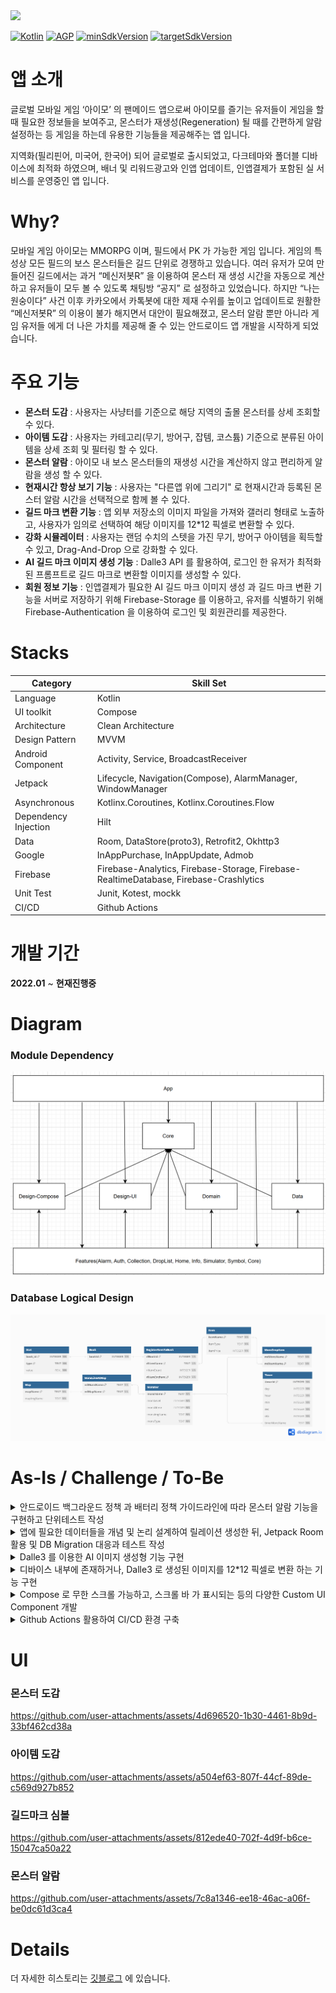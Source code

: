 <a href="https://play.google.com/store/apps/details?id=com.jinproject.twomillustratedbook">
	<img src="https://img.shields.io/badge/PlayStore-v2.4.3-4285F4?style=for-the-badge&logo=googleplay&logoColor=white&link=https://play.google.com/store/apps/details?id=com.jinproject.twomillustratedbook" />
</a>

[![Kotlin](https://img.shields.io/badge/Kotlin-2.0.10-blue.svg)](https://kotlinlang.org)
[![AGP](https://img.shields.io/badge/AGP-8.5.0-green.svg)](https://gradle.org/)
[![minSdkVersion](https://img.shields.io/badge/minSdkVersion-26-red)](https://developer.android.com/distribute/best-practices/develop/target-sdk)
[![targetSdkVersion](https://img.shields.io/badge/targetSdkVersion-35-orange)](https://developer.android.com/distribute/best-practices/develop/target-sdk)

# 앱 소개

글로벌 모바일 게임 ‘아이모’ 의 팬메이드 앱으로써 아이모를 즐기는 유저들이 게임을 할때 필요한 정보들을 보여주고, 몬스터가 재생성(Regeneration) 될 때를 간편하게 알람 설정하는 등 게임을 하는데 유용한 기능들을 제공해주는 앱 입니다.

지역화(필리핀어, 미국어, 한국어) 되어 글로벌로 출시되었고, 다크테마와 폴더블 디바이스에 최적화 하였으며, 배너 및 리워드광고와 인앱 업데이트, 인앱결제가 포함된 실 서비스를 운영중인 앱 입니다.

# Why?

모바일 게임 아이모는 MMORPG 이며, 필드에서 PK 가 가능한 게임 입니다. 게임의 특성상 모든 필드의 보스 몬스터들은 길드 단위로 경쟁하고 있습니다. 여러 유저가 모여 만들어진 길드에서는 과거 “메신저봇R” 을 이용하여 몬스터 재 생성 시간을 자동으로 계산하고 유저들이 모두 볼 수 있도록 채팅방 “공지” 로 설정하고 있었습니다. 하지만 “나는 원숭이다” 사건 이후 카카오에서 카톡봇에 대한 제재 수위를 높이고 업데이트로 원활한 “메신저봇R” 의 이용이 불가 해지면서 대안이 필요해졌고, 몬스터 알람 뿐만 아니라 게임 유저들 에게 더 나은 가치를 제공해 줄 수 있는 안드로이드 앱 개발을 시작하게 되었습니다.

# 주요 기능

- **몬스터 도감** : 사용자는 사냥터를 기준으로 해당 지역의 출몰 몬스터를 상세 조회할 수 있다.
- **아이템 도감** : 사용자는 카테고리(무기, 방어구, 잡템, 코스튬) 기준으로 분류된 아이템을 상세 조회 및 필터링 할 수 있다.
- **몬스터 알람** : 아이모 내 보스 몬스터들의 재생성 시간을 계산하지 않고 편리하게 알람을 생성 할 수 있다.
- **현재시간 항상 보기 기능** : 사용자는 "다른앱 위에 그리기" 로 현재시간과 등록된 몬스터 알람 시간을 선택적으로 함께 볼 수 있다.
- **길드 마크 변환 기능** : 앱 외부 저장소의 이미지 파일을 가져와 갤러리 형태로 노출하고, 사용자가 임의로 선택하여 해당 이미지를 12*12 픽셀로 변환할 수 있다.
- **강화 시뮬레이터** : 사용자는 랜덤 수치의 스텟을 가진 무기, 방어구 아이템을 획득할 수 있고, Drag-And-Drop 으로 강화할 수 있다.
- **AI 길드 마크 이미지 생성 기능** : Dalle3 API 를 활용하여, 로그인 한 유저가 최적화된 프롬프트로 길드 마크로 변환할 이미지를 생성할 수 있다.
- **회원 정보 기능** : 인앱결제가 필요한 AI 길드 마크 이미지 생성 과 길드 마크 변환 기능을 서버로 저장하기 위해 Firebase-Storage 를 이용하고, 유저를 식별하기 위해 Firebase-Authentication 을 이용하여 로그인 및 회원관리를 제공한다.

# Stacks

| Category | Skill Set |
| ----- | ----- |
| Language | Kotlin |
| UI toolkit | Compose |
| Architecture | Clean Architecture |
| Design Pattern | MVVM |
| Android Component | Activity, Service, BroadcastReceiver |
| Jetpack | Lifecycle, Navigation(Compose), AlarmManager, WindowManager |
| Asynchronous | Kotlinx.Coroutines, Kotlinx.Coroutines.Flow |
| Dependency Injection | Hilt |
| Data | Room, DataStore(proto3), Retrofit2, Okhttp3|
| Google | InAppPurchase, InAppUpdate, Admob |
| Firebase | Firebase-Analytics, Firebase-Storage, Firebase-RealtimeDatabase, Firebase-Crashlytics |
| Unit Test | Junit, Kotest, mockk |
| CI/CD | Github Actions |

# 개발 기간

**2022.01** ~ **현재진행중**

# Diagram

### Module Dependency

<img src="documentation/module_diagram.PNG" />

### Database Logical Design

<img src="documentation/db_logical_diagram.png" />

# As-Is / Challenge / To-Be

<details>
<summary>안드로이드 백그라운드 정책 과 배터리 정책 가이드라인에 따라 몬스터 알람 기능을 구현하고 단위테스트 작성</summary>
<div markdown="1">

### As-Is
- 몬스터 이름을 Spinner에서 선택한 뒤 "추가하기" 버튼을 누르면 “자주 사용하는 몬스터 리스트”에 등록된다.
  - 등록된 몬스터들은 버튼으로 노출되며, 클릭하면 죽은 시간을 입력할 수 있는 NumberPicker 가 BottomSheet 로 노출된다.
  - 죽은 시간을 입력한 뒤 "시작하기" 버튼을 누르면 몬스터의 재 생성 시간을 계산한 뒤 **알람을 생성**한다.
- 생성된 알람들은 현재 진행중인 알람 내역에서 조회할 수 있다.
- 몬스터 알람 간격은 NumberPicker 로 변경할 수 있다. 기본적으로 두개의 알람이 각각 5분, 10분 전 으로 생성된다.
- 사용자가 선택하여 현재시간과 함께 등록된 몬스터 알람의 재생성 시간을 Overlay 로 볼 수 있다.
- 알람은 지정된 시간에 Notification 을 생성하고, Notification 에서는 "알람 재생성" 버튼으로 현재 시간을 기준으로 몬스터 알람을 재 생성 할 수 있다.
- 알람을 생성하기 위한 비즈니스 로직에 대한 검증을 위해 단위테스트를 작성한다.

### Challenge
- 알람 생성
  - 몬스터의 재 생성 시간은 최대 7일 까지 걸릴 수 있고, 앱이 **백그라운드**에 있거나 디바이스가 **도즈모드**에 진입해도 **정시** 에 울려야 함
  - 따라서 **AlarmManager#setAlarmClock** 으로 알람을 생성하고, **BroadcastReceiver** 에서 수신하여 **Notification** 을 발생시킴
    - **BroadcastReceiver** 는 onReceive 콜백을 빠르게 실행시킨 뒤, 프로세스가 종료되기 때문에 알람 데이터 저장 및 재설정 작업은 별도의 백그라운드용 Service 로 데이터 전달 후 실행
- 알람 생성 로직
  - 입력 받은 몬스터 이름으로, Database 에서 몬스터 정보를 가져와 재 생성 시간을 현재 시간을 기준으로 계산하여 AlarmManager#setAlarmClock 으로 알람을 생성
  - 몬스터 이름으로 "등록되어 있는 알람 리스트" 에 있다면, update 없다면, insert
  - 알람이 생성 완료되었다면 Dialog 를 띄워주고, "등록되어 있는 알람 리스트" 목록을 갱신
- 알람 재 생성
  - **Notification**에 "알람 재생성" Action 추가, **PendingIntent#getService** 으로 백그라운드용 서비스를 실행하여 알람을 재 생성
    - Notification은 별도의 프로세스인 NotificationService 에서 intent 를 실행하기 때문에 PendingIntent 가 필수적이며, Scheduling API 를 사용할 수 없음 
    - BroadcastReceiver 에서 처리하기에 알람 생성 및 알람 리스트 DB 쿼리 로직의 소요 시간이 길기 때문에 특성상 적합하지 않아 Service 이용
    - 또한, 알람 재생성은 백그라운드에서 Notification에 의해 실행되므로 foregroundService 를 요청할 수 없으므로 백그라운드용 Service 이용
- 단위테스트 작성
  - 알람 생성 로직에 대해 kotlin 언어 기반 라이브러리인 **mockk** 로 주입하고, **kotest** 이용하여 단위테스트 작성 및 실행

### To-Be
- 몬스터 알람 생성에 대한 편리한 사용자 경험을 제공할 수 있었습니다.
- 백그라운드 작업의 실행에 적합한 컴포넌트와 API 를 선택하고, 활용할 수 있게 되었습니다.
- 백그라운드 작업이 배터리와 사용자 경험에 영향을 줄 수 있고, 이에 따른 구글의 제약 및 대안의 방향과 같은 전반적 안드로이드 생태계에 대해 학습하였습니다.
- 앱의 핵심 기능에 대해 단위테스트의 중요성을 깨닫았고, 테스트 가능한 코드를 작성하기 위한 의존성 주입과 추상화 전략에 대해 학습했습니다.

</div>
</details>

<details>
<summary>앱에 필요한 데이터들을 개념 및 논리 설계하여 릴레이션 생성한 뒤, Jetpack Room 활용 및 DB Migration 대응과 테스트 작성</summary>
<div markdown="1">

### As-Is
- 몬스터 도감, 아이템 도감, 몬스터 알람, 강화 시뮬레이터 기능에 사용할 데이터들이 필요하다.

### Challenge
- 데이터 저장은 Local **Database** 선택
  - 클라이언트 기반의 앱으로, 서버로 부터 데이터를 요청하지 않음
  - **DataStore** 를 사용하기에는 너무 많고 복잡한 데이터
  - 따라서, **Database**로 데이터를 저장하고 관리하는 방법을 선택
- Database 활용으로 **Jetpack Room** 선택
  - 안드로이드의 DBMS 는 **SQLite**
  - **SQLite** 를 직접 이용하기에는 많은 상용구로 **보일러 플레이트** 가 발생하고, Migration 과 같은 **DB 관리에 어려움**이 존재
  - **어노테이션**으로 보일러 플레이트를 줄이고, **Kotlinx.Coroutines 를 지원**하여 DB 관리에 다양한 API 를 제공해주는 **JetPack Room** 을 선택
  - [직접 개념적 설계](https://jowunnal.github.io/projects/%EC%95%84%EC%9D%B4%EB%AA%A8%EC%9E%A1%ED%95%99%EB%8F%84%EA%B5%AC_1.7.2_%EC%97%85%EB%8D%B0%EC%9D%B4%ED%8A%B8/ "link")로 **E-R 다이어그램**을 산출후 논리적 설계로 테이블 관계도를 구성
- Room DB Migration
  - 리펙토링 과정에 DB에 **중대한 변경점들이 크게 발생**하여 **수동이전** 코드를 작성하고, **crash 를 방지하기 위해** Migration 에 대한 테스트 작성 후 수행

### To-Be
- 앱내에서 Local 데이터를 저장하는 방법인 **SharedPerferences**, **DataStore** 와 **Room** 에 대해 학습했고, 상황에 따라 적절히 선택할 수 있게 되었습니다.

</div>
</details>

<details>
<summary>Dalle3 를 이용한 AI 이미지 생성형 기능 구현</summary>
<div markdown="1">

### As-Is
- 사용자들이 길드 마크로 변환하기 위해 별도의 이미지들을 가져와야 했다.
- 이미지를 가져오지 않고, 서비스 내에서 이미지를 생성하고 변환하기 까지의 솔루션을 제공할 필요가 있다.

### Challenge
- 이미지 생성형 AI 로 Dalle3 활용
  - 생성형 AI 는 온디바이스 혹은 서버기반의 서드파티를 활용해야 하는데, 온디바이스로 처리하기에 이미지처리 학습모델의 크기가 경량화 되어도 GB단위로 너무 크다는 단점 존재
  - 앱 번들과 함께 배포하기 에는 Google Play 정책상 맞지 않고, 클라이언트 기반의 서비스기 때문에 Google Cloud 와 같은 서드파티를 이용해야 하는데, 업로드 및 다운로드의 양이 너무 크다는 단점 존재
  - 따라서, 다른 생성형 AI 와는 달리 이미지의 경우 서버기반의 API 를 활용해야 했고, 가격과 성능이 괜찮은 Dalle3 를 선택
- Dalle 는 파인튜닝이 불가능
  - Dalle 는 이미지를 생성 범용 모델이고, 길드 마크에 이용될 원하는 형태의 이미지를 생성하기 어려운 문제 발생
  - 따라서, 사용자가 입력한 텍스트 프롬프트와 길드 마크에 이용될 형태로 추가의 프롬프트를 함께 API로 전달하여 최적화
- Dalle 이용의 비용 문제
  - Dalle 를 이용하는데는 비용이 들기 때문에, Firebase-Realtime Database 와 인앱결제를 통해 사용횟수를 얻도록 구현
  - 결제한 유저의 사용횟수와 결제한 길드마크 정보를 저장하는 용도로 유저를 식별할 필요가 있기 때문에 Firebase-Authentication 을 이용한 회원관리를 구현
- 채팅 형태의 UX
  - 일반적인 생성형 AI 와 유사한 채팅 형태의 UX 제공(무한스크롤, 스크롤바, 입력 채팅 바 등)
  - 사용자가 EditTextField 에 프롬프트를 입력하면, 최적화된 프롬프트로 이미지를 요청하고, Coil 로 노출
- 이미지 요청 및 저장
  - OkHttpClient 로 이미지 요청 후, 파일서버의 url 을 노출하고, ContentResolver 로 앱 외부의 저장소에 이미지를 저장
  - 비동기로 수행하기 위해 Kotlinx.Coroutines 활용
### To-Be
- 이미지 변환 뿐만 아니라, 생성까지의 솔루션을 제공하여 더 나은 사용자 경험을 제공할 수 있게 되었습니다.
- 최적화된 http 요청 및 응답을 책임지는 OkHttpClient 와 http 메소드나 요청 및 응답을 객체로의 변환에 대한 추상화로 더 편리하고 보일러 플레이트를 줄여주는 Retrofit 에 대해 학습할 수 있었습니다.
- 생성형 AI 에 관한 전반적인 지식들을 얻고 경험할 수 있었습니다.

</div>
</details>

<details>
<summary>디바이스 내부에 존재하거나, Dalle3 로 생성된 이미지를 12*12 픽셀로 변환 하는 기능 구현</summary>
<div markdown="1">

### As-Is
- 이미지 Source
  - 디바이스 내부이면서, 앱 외부의 저장소에 존재하는 이미지 파일(Content uri)
  - AI 이미지 생성형 기능을 통해 생성된 이미지의 download url
  - Firebase-Storage 에 저장된 이미지의 download url
- 이미지의 원본과 함께 12*12 픽셀로 변환된 작은 크기의 미리보기를 제공한다.
- 사용자는 미리보기 이미지를 확인하고 변환을 원한다면, 변환하기 버튼을 누른다.
- 변환을 위해서는 인앱 결제가 실행되며, 결제가 완료 되면 다음 4가지가 노출된다.
    - 이미지의 변환된 12*12 픽셀
        - 12*12 픽셀들은 인게임에서 함께 보기 위해 Overlay 로 노출된다.
    - 사용된 색상들을 “색상 팔레트”로 노출
        - 색상 팔레트에 있는 색상을 클릭하면, 해당 색상이 사용된 픽셀만 표시된다.
    - 색상들을 공통화 하기 위한 “색상 정밀도” 의 입력 SeekBar
        - 색상 정밀도에 따라 색상 팔레트의 색상이 공통화 되어 노출된다.
    - 12*12 픽셀로 변환된 작은 형태의 미리보기

### Challenge
- 이미지의 비트맵 객체 가져오기
  - 이미지는 Android#Bitmap 으로 변환하여 처리하며, 내부적으로 12*12 픽셀 형태로 변환하는 등의 **픽셀 처리**가 필요하므로 변경 가능한 **Software 타입의 Bitmap** 객체를 이용
  - Content Uri
    - **READ_MEDIA_IMAGES** 와 안드로이드 14 버전 이상 이라면 추가로 **READ_MEDIA_VISUAL_USER_SELECTED** 에 대한 권한을 요청
    - 승인된 권한에 맞게 앱 외부의 저장소로 부터 **ContentResolver** 로 가장 최근에 수정된 이미지 순서대로 100개를 가져옴
    - 사용자가 선택한 이미지의 contentURI 로 **ImageDecoder#decodeBitmap** 을 이용하여 비트맵 객체를 생성
  - Http Url
    - 이미지의 uri 가 "http" 문자로 시작하는지 확인한다.
    - 해당하는 경우, **Coil#ImageLoader** 로 요청하여 이미지를 가져온 뒤, Software 비트맵 타입으로 캐스팅
- 12*12 픽셀의 이미지 변환
  - 가져온 비트맵을 **Bitmap#createScaledBitmap** 을 이용하여 12*12 픽셀 로 변환
  - 변환된 비트맵을 **Bitmap#getPixels** 을 이용하여 색상 배열을 추출하고, 색상 정밀도 범위 내에서 비슷한 **색상들을 공통화** 하여 노출
    - 비슷한 색상들을 공통화 하는 이유는 UX를 고려하여 육안으로 구분하기 힘들 정도의 비슷한 색상들이 "색상 팔레트" 에 나뉘어져 존재하는 문제 때문
    - **색상 공통화 알고리즘**
      - "색상 팔레트" 로 담을 리스트를 생성
      - 12*12 크기의 변환된 색상 배열에 대해 완전 탐색
        - 해당 색상과 "색상 팔레트" 리스트의 색상들과의 rgb 값 차이가 "색상 정밀도" 수치 범위 내에 있다면 리스트에 추가하지 않고 반복을 종료
        - 색상 리스트의 끝까지 없다면, 리스트에 추가
      - 마지막으로 "색상 팔레트" 리스트를 rgb 값 순서대로 정렬하여 반환

### To-Be
- **Bitmap(래스터)** 과 **Vector(백터)** 이미지 파일 포맷의 종류인 **png, jpg, webp, svg** 에 대한 장단점 및 차이를 알고 적용할 수 있었습니다.
  - 기존의 png 이미지를 구글에서 개발한 webp 이미지로 변환하여 앱의 크기를 경량화 할 수 있었습니다. (R8 활성화와 함께 앱크기 기존 65mb -> 20mb으로 약 70% 개선)
- **android.graphics.Bitmap** 의 다양한 API 들을 활용하면서 **이미지 처리에 대한 이해**를 넓힐 수 있었습니다.

</div>
</details>

<details>
<summary>Compose 로 무한 스크롤 가능하고, 스크롤 바 가 표시되는 등의 다양한 Custom UI Component 개발</summary>
<div markdown="1">

### As-Is
- 가져온 이미지 파일들을 커스텀 갤러리 화면에 노출한다.
- 커스텀 갤러리 컴포넌트
  - 갤러리의 모든 이미지들은 "확대하기" 버튼이 함께 노출되며, 클릭시 상세 이미지 화면으로 transition된다.
  - 100개 단위의 이미지를 페이징 처리하여 **무한 스크롤**로 가져온다.
  - 갤러리에는 **스크롤 바** 와 "최상단으로 이동하기" 버튼이 있다.
  - 사용자는 임의의 이미지를 클릭하면, "길드 마크 심볼 화면"으로 이동한다.

### Challenge
- 커스텀 갤러리
  - why?
    - 안드로이드 14 버전 부터 앱 외부의 저장소로 부터 이미지를 가져오는 권한에 대한 제한이 강화되면서 특별한 사용사례가 아니면 **Photo Picker** 를 사용하는 것이 강제
    - 하지만 "길드 마크 심볼 생성" 기능은 앱의 핵심 기능이고, 사용자의 접근이 빈번하게 이루어질 수 있으며, 이미지에 대한 변환을 수행하는 기능이 제공되기 때문에 READ_MEDIA_IMAGES 권한 사용 승인
    - 또한 Dynamic 한 UI Component 를 개발하고자 하는 목적이 있었으므로 **Photo Picker** 대신 **커스텀 갤러리**를 구현하는 방법을 선택
  - How?
    - [Scrollable Layout](https://github.com/jowunnal/twom_miscellaneoustool/blob/master/design-compose/src/main/kotlin/com/jinproject/design_compose/component/lazyList/ScrollableLayout.kt "link") 컴포넌트 구현
      - LazyList 의 한 아이템에 대한 view height 에 이미지 개수를 곱하여 **스크롤 바의 위치**를 계산하여 표시
        - 스크롤 바에 Modifier#pointerInput 으로 Drag를 observing 하여, Drag amount 만큼 lazyListState#scrollBy 트리거
      - "최상단으로 이동하기" 버튼을 클릭시 **LazyListState#animateScrollToItem** 트리거
      - "최상단으로 이동하기" 버튼과 스크롤바는 **[코루틴을 활용한 타이머](https://github.com/jowunnal/twom_miscellaneoustool/blob/master/design-compose/src/main/kotlin/com/jinproject/design_compose/component/lazyList/TimeScheduler.kt "link")**로 3초간 스크롤이 발생하지 않으면 자동으로 사라지도록 구현
    - [Scrollable Layout](https://github.com/jowunnal/twom_miscellaneoustool/blob/master/design-compose/src/main/kotlin/com/jinproject/design_compose/component/lazyList/ScrollableLayout.kt "link") 을 활용한 [Gallery](https://github.com/jowunnal/twom_miscellaneoustool/blob/master/features/symbol/src/main/kotlin/com/jinproject/features/symbol/gallery/component/ImageList.kt "link") 컴포넌트 구현
- 무한 스크롤
  - User Interaction 은 기본적으로 Root View 에서 최하위 Leaf View 까지 전달된 후, **Leaf View 에서 부터 소비**하고, **소비되지 않은 interaction 을 상위 view 가 소비**할 수 있음
    - 갤러리 컴포넌트는, Root > Scrollable Layout > LazyList(Gallery) > GalleryItem 구조
    - 이를 이용하여, LazyList 에서 **소비되지 않은 스크롤**이 발생하면 다음 페이지를 가져옴
- 갤러리 이미지 페이징
  - **[restartableStateIn](https://github.com/jowunnal/twom_miscellaneoustool/blob/master/features/core/src/main/kotlin/com/jinproject/features/core/utils/StateFlowUtils.kt "link")** 으로 발행된 변경 불가능한 StateFlow 를 View 에서 구독
  - inital value 를 방출하지 않기 위해 **SharingCommand#STOP 후 SharingCommand#START** 로 다음페이지 요청
  - 가져왔던 마지막 이미지의 "수정된 시각"을 **메모리에 캐싱**해 뒀다가, 다음 페이지의 요청이 오면 이용

### To-Be
- View hierarchy 내에서 User Interaction 이 어떻게 전파되고, 소비되는지에 대한 동작 구조를 이해할 수 있었습니다.
- Slot API 패턴을 이용하여, 재사용 가능하고, 너무 작지않되 너무 큰 역할을 하지 않는 적절한 구조로 UI Component 를 개발하고 이용하였습니다.
- 화면 전환에도 스크롤과 같은 상태를 유지하기 위해 rememberSaveable 을 이용하고, 상태를 재사용 및 활용성 vs 결합도 사이의 트레이드 오프를 고려하여 위치시키는 등 최적화 하는 방법들을 학습할 수 있었습니다.

</div>
</details>

<details>
<summary>Github Actions 활용하여 CI/CD 환경 구축 </summary>
<div markdown="1">

### As-Is
- 기존 코드를 리펙토링 할 때 마다, 단위테스트가 작성되었을 때 테스트의 실행을 별도로 진행해 주어야 한다.
- Develop 브랜치에 push 될 때 마다, 지정된 코드 스타일(들여쓰기, 사용되지 않은 import 제거 등)에 맞게 작성되었는지 일일이 확인이 필요하다.
- 개발이 끝나고 릴리즈를 위해 Master 브랜치에 push 할 때 마다 반복되는 작업들을 일일이 수행해 주어야 한다.
  - versionCode 를 증가한 뒤, 릴리즈 빌드로 aab 생성
  - 생성된 aab를 플레이콘솔에 배포
  - versionName 증가한 뒤, readme 업데이트
  - 만약, targetSdk, kotlin, AGP, minSdk 등의 버전이 변경되면 readme 업데이트 필요
  - 새롭게 릴리즈 될 때 마다, Release 노트 작성

### Challenge
- Develop 브랜치에 CI 환경 구축
  - 신규 기능이나 코드 작성이 수행되면, Develop 브랜치에 push 해야 하므로, Develop 에 push 할 때 마다 반복되는 작업(lint 검사, 테스트 실행)을 수행하도록 CI 구축
  - 코드는 항상 IDEA 에서 개발후 빌드로 실행까지 해보기 때문에 CI에서 시간이 오래걸리는 Build 를 실행해줄 필요는 없으므로 필요한 작업들만 실행
- Master 브랜치에 CD 환경 구축
  - Master 브랜치에 push 될 때, Release 인지 아니면 다른 이유로 push 된 것인지 1차적으로 검사하기 위해 커밋 메세지를 검사
  - Release: X.X.X 로 작성된 메세지라면, 다음 작업들을 직렬로 실행
    - 1. Release Build
    - 2. Signing
    - 3. aab upload
    - 4. 릴리즈 노트 생성
    - 5. Play Console 에 aab 배포
    - 6. Readme 업데이트
  - Develop 브랜치에서 실행된 테스트나 lint 검사를 다시 할 이유가 없으므로 해당 작업을 실행하지 않음

### To-Be
- 반복적인 작업들을 자동화하여 개발에 대한 생산성이 증가 되었습니다.
- 개발 외의 작업들은 자동화 되어 편리성이 증가하고 개발에 더 집중할 수 있게 되었습니다.

</div>
</details>
 
# UI

### 몬스터 도감

https://github.com/user-attachments/assets/4d696520-1b30-4461-8b9d-33bf462cd38a

### 아이템 도감

https://github.com/user-attachments/assets/a504ef63-807f-44cf-89de-c569d927b852

### 길드마크 심볼

https://github.com/user-attachments/assets/812ede40-702f-4d9f-b6ce-15047ca50a22

### 몬스터 알람

https://github.com/user-attachments/assets/7c8a1346-ee18-46ac-a06f-be0dc61d3ca4

# Details

더 자세한 히스토리는 [깃블로그](https://jowunnal.github.io/categories/#projects "블로그 링크") 에 있습니다.
